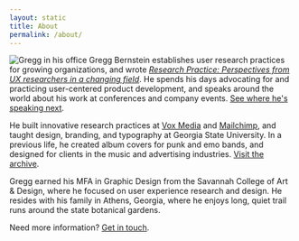 ```yaml
---
layout: static
title: About
permalink: /about/
---
```


![Gregg in his office](../assets/images/gb_office.jpg "Gregg in his office")
Gregg Bernstein establishes user research practices for growing organizations, and wrote [*Research Practice: Perspectives from UX researchers in a changing field*](../book). He spends his days advocating for and practicing user-centered product development, and speaks around the world about his work at conferences and company events. [See where he's speaking next](../speaking).

He built innovative research practices at [Vox Media](http://voxmedia.com) and [Mailchimp](http://mailchimp.com), and taught design, branding, and typography at Georgia State University. In a previous life, he created album covers for punk and emo bands, and designed for clients in the music and advertising industries. [Visit the archive](../albums).

Gregg earned his MFA in Graphic Design from the Savannah College of Art & Design, where he focused on user experience research and design. He resides with his family in Athens, Georgia, where he enjoys long, quiet trail runs around the state botanical gardens. 

Need more information? [Get in touch](../contact).
